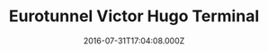 ---
date: 2016-07-31T17:04:08.000Z
title: Eurotunnel Victor Hugo Terminal
latitude: 51.09500584359605
longitude: 1.1229658126831055
url: http://www.eurotunnel.com
category: checkin
---